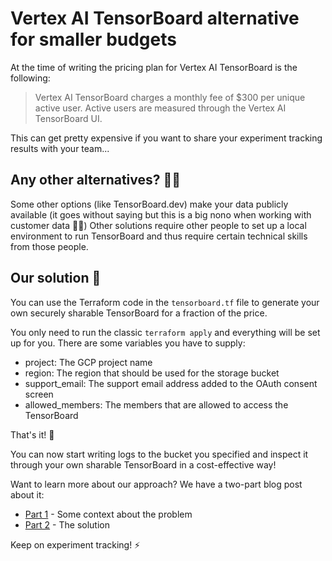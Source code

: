 # Vertex AI TensorBoard alternative for smaller budgets

At the time of writing the pricing plan for Vertex AI TensorBoard is the following: 
> Vertex AI TensorBoard charges a monthly fee of $300 per unique active user. Active users are measured through the Vertex AI TensorBoard UI.

This can get pretty expensive if you want to share your experiment tracking results with your team...

## Any other alternatives? 🤷‍♂️

Some other options (like TensorBoard.dev)  make your data publicly available (it goes without saying but this is a big nono when working with customer data 🙅‍♂️)
Other solutions require other people to set up a local environment to run TensorBoard and thus require certain technical skills from those people.

## Our solution 🦾

You can use the Terraform code in the `tensorboard.tf` file to generate your own securely sharable TensorBoard for a fraction of the price. 

You only need to run the classic `terraform apply` and everything will be set up for you.
There are some variables you have to supply:

- project: The GCP project name
- region: The region that should be used for the storage bucket
- support_email: The support email address added to the OAuth consent screen
- allowed_members: The members that are allowed to access the TensorBoard


That's it! 🎉 

You can now start writing logs to the bucket you specified and inspect it through your own sharable TensorBoard in a cost-effective way! 

Want to learn more about our approach? We have a two-part blog post about it: 

* [Part 1](https://blog.ml6.eu/a-vertex-ai-tensorboard-alternative-for-smaller-budgets-part-1-ab840d2a592a) - Some context about the problem
* [Part 2](https://blog.ml6.eu/a-vertex-ai-tensorboard-alternative-for-smaller-budgets-part-2-923953c1e422) - The solution

Keep on experiment tracking! ⚡️